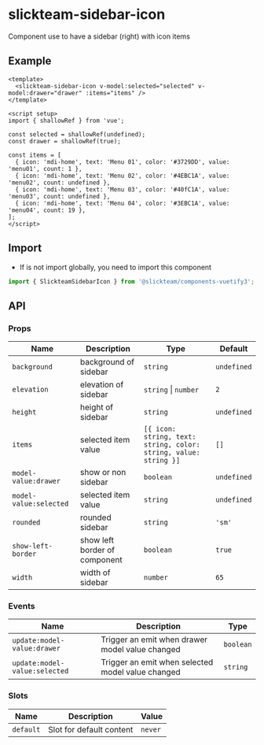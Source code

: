 # slickteam-sidebar-icon

Component use to have a sidebar (right) with icon items

## Example

```vue
<template>
  <slickteam-sidebar-icon v-model:selected="selected" v-model:drawer="drawer" :items="items" />
</template>

<script setup>
import { shallowRef } from 'vue';

const selected = shallowRef(undefined);
const drawer = shallowRef(true);

const items = [
  { icon: 'mdi-home', text: 'Menu 01', color: '#3729DD', value: 'menu01', count: 1 },
  { icon: 'mdi-home', text: 'Menu 02', color: '#4EBC1A', value: 'menu02', count: undefined },
  { icon: 'mdi-home', text: 'Menu 03', color: '#40fC1A', value: 'menu03', count: undefined },
  { icon: 'mdi-home', text: 'Menu 04', color: '#3EBC1A', value: 'menu04', count: 19 },
];
</script>
```

## Import

- If is not import globally, you need to import this component

```js
import { SlickteamSidebarIcon } from '@slickteam/components-vuetify3';
```

## API

### Props

| Name                   | Description                   | Type                                                             | Default     |
| ---------------------- | ----------------------------- | ---------------------------------------------------------------- | ----------- |
| `background`           | background of sidebar         | `string`                                                         | `undefined` |
| `elevation`            | elevation of sidebar          | `string` \| `number`                                             | `2`         |
| `height`               | height of sidebar             | `string`                                                         | `undefined` |
| `items`                | selected item value           | `[{ icon: string, text: string, color: string, value: string }]` | `[]`        |
| `model-value:drawer`   | show or non sidebar           | `boolean`                                                        | `undefined` |
| `model-value:selected` | selected item value           | `string`                                                         | `undefined` |
| `rounded`              | rounded sidebar               | `string`                                                         | `'sm'`      |
| `show-left-border`     | show left border of component | `boolean`                                                        | `true`      |
| `width`                | width of sidebar              | `number`                                                         | `65`        |

### Events

| Name                          | Description                                       | Type      |
| ----------------------------- | ------------------------------------------------- | --------- |
| `update:model-value:drawer`   | Trigger an emit when drawer model value changed   | `boolean` |
| `update:model-value:selected` | Trigger an emit when selected model value changed | `string`  |

### Slots

| Name      | Description              | Value   |
| --------- | ------------------------ | ------- |
| `default` | Slot for default content | `never` |
